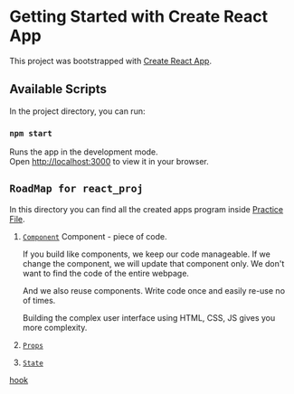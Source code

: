 # Getting Started with Create React App

This project was bootstrapped with [Create React App](https://github.com/facebook/create-react-app).

## Available Scripts

In the project directory, you can run:

### `npm start`

Runs the app in the development mode.\
Open [http://localhost:3000](http://localhost:3000) to view it in your browser.

## `RoadMap for react_proj`

In this directory you can find all the created apps program inside [Practice File](https://github.com/SamZayd/react_proj/tree/master/Practice%20Files).

1. [`Component`](https://github.com/SamZayd/react_proj/tree/master/Practice%20Files/Component) 
   Component - piece of code.
   
   If you build like components, we keep our code manageable. If we change the component, we will update that component only. We don't want to find the code of the entire webpage.

   And we also reuse components. Write code once and easily re-use no of times.

   Building the complex user interface using HTML, CSS, JS gives you more complexity.

2. [`Props`](https://github.com/SamZayd/react_proj/tree/master/Practice%20Files/Props)
   
   
3. [`State`](https://github.com/SamZayd/react_proj/tree/master/Practice%20Files/State)   

[hook](https://i.imgur.com/TO270rB.gifv)
